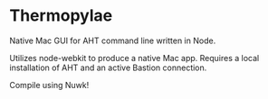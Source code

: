 Thermopylae
================

Native Mac GUI for AHT command line written in Node.

Utilizes node-webkit to produce a native Mac app.  Requires a local installation of AHT and an active Bastion connection.

Compile using Nuwk!
